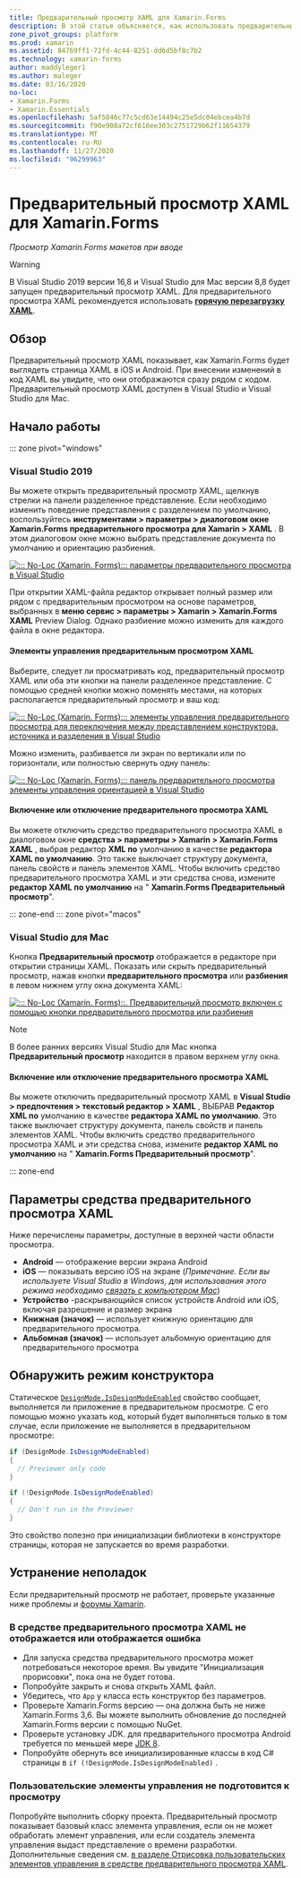 ```yaml
---
title: Предварительный просмотр XAML для Xamarin.Forms
description: В этой статье объясняется, как использовать предварительный просмотр XAML для просмотра Xamarin.Forms макетов, отображаемых при вводе. Предварительный просмотр XAML доступен в Visual Studio 2019 и Visual Studio 2019 для Mac.
zone_pivot_groups: platform
ms.prod: xamarin
ms.assetid: 84769ff1-72fd-4c44-8251-dd6d5bf8c7b2
ms.technology: xamarin-forms
author: maddyleger1
ms.author: maleger
ms.date: 03/16/2020
no-loc:
- Xamarin.Forms
- Xamarin.Essentials
ms.openlocfilehash: 5af5846c77c5cd63e14494c25e5dc04ebcea4b7d
ms.sourcegitcommit: f90e908a72cf616ee303c2751729b62f11654379
ms.translationtype: MT
ms.contentlocale: ru-RU
ms.lasthandoff: 11/27/2020
ms.locfileid: "96299963"
---
```

# <a name="xaml-previewer-for-no-locxamarinforms"></a>Предварительный просмотр XAML для Xamarin.Forms

_Просмотр Xamarin.Forms макетов при вводе_

> [!WARNING]
> В Visual Studio 2019 версии 16,8 и Visual Studio для Mac версии 8,8 будет запущен предварительный просмотр XAML.
> Для предварительного просмотра XAML рекомендуется использовать **[горячую перезагрузку XAML](~/xamarin-forms/xaml/hot-reload.md)**.

## <a name="overview"></a>Обзор

Предварительный просмотр XAML показывает, как Xamarin.Forms будет выглядеть страница XAML в iOS и Android. При внесении изменений в код XAML вы увидите, что они отображаются сразу рядом с кодом. Предварительный просмотр XAML доступен в Visual Studio и Visual Studio для Mac.

## <a name="getting-started"></a>Начало работы

::: zone pivot="windows"

### <a name="visual-studio-2019"></a>Visual Studio 2019

Вы можете открыть предварительный просмотр XAML, щелкнув стрелки на панели разделенное представление. Если необходимо изменить поведение представления с разделением по умолчанию, воспользуйтесь **инструментами > параметры > диалоговом окне Xamarin.Forms предварительного просмотра для Xamarin > XAML** . В этом диалоговом окне можно выбрать представление документа по умолчанию и ориентацию разбиения.

[![::: No-Loc (Xamarin. Forms)::: параметры предварительного просмотра в Visual Studio](xaml-previewer-images/xamlp-options-vs-sm.png "::: No-Loc (Xamarin. Forms)::: параметры предварительного просмотра в Visual Studio")](xaml-previewer-images/xamlp-options-vs-lg.png#lightbox)

При открытии XAML-файла редактор открывает полный размер или рядом с предварительным просмотром на основе параметров, выбранных в **меню сервис > параметры > Xamarin > Xamarin.Forms XAML** Preview Dialog. Однако разбиение можно изменить для каждого файла в окне редактора.

#### <a name="xaml-preview-controls"></a>Элементы управления предварительным просмотром XAML

Выберите, следует ли просматривать код, предварительный просмотр XAML или оба эти кнопки на панели разделенное представление. С помощью средней кнопки можно поменять местами, на которых располагается предварительный просмотр и ваш код:

[![::: No-Loc (Xamarin. Forms)::: элементы управления предварительного просмотра для переключения между представлением конструктора, источника и разделения в Visual Studio](xaml-previewer-images/xamlp-controls-splitview-vs-sm.png "::: No-Loc (Xamarin. Forms)::: элементы управления предварительного просмотра для переключения между представлением конструктора, источника и разделения в Visual Studio")](xaml-previewer-images/xamlp-controls-splitview-vs-lg.png#lightbox)

Можно изменить, разбивается ли экран по вертикали или по горизонтали, или полностью свернуть одну панель:

[![::: No-Loc (Xamarin. Forms)::: панель предварительного просмотра элементы управления ориентацией в Visual Studio](xaml-previewer-images/xamlp-controls-orientation-vs-sm.png "::: No-Loc (Xamarin. Forms)::: панель предварительного просмотра элементы управления ориентацией в Visual Studio")](xaml-previewer-images/xamlp-controls-orientation-vs-lg.png#lightbox)

#### <a name="enable-or-disable-the-xaml-previewer"></a>Включение или отключение предварительного просмотра XAML

Вы можете отключить средство предварительного просмотра XAML в диалоговом окне **средства > параметры > Xamarin > Xamarin.Forms XAML** , выбрав редактор **XML по** умолчанию в качестве **редактора XAML по умолчанию**. Это также выключает структуру документа, панель свойств и панель элементов XAML. Чтобы включить средство предварительного просмотра XAML и эти средства снова, измените **редактор XAML по умолчанию** на " **Xamarin.Forms Предварительный просмотр**".

::: zone-end
::: zone pivot="macos"

### <a name="visual-studio-for-mac"></a>Visual Studio для Mac

Кнопка **Предварительный просмотр** отображается в редакторе при открытии страницы XAML. Показать или скрыть предварительный просмотр, нажав кнопки **предварительного просмотра** или **разбиения** в левом нижнем углу окна документа XAML:

[![::: No-Loc (Xamarin. Forms)::. Предварительный просмотр включен с помощью кнопки предварительного просмотра или разбиения](xaml-previewer-images/xamlp-list-sml.png)](xaml-previewer-images/xamlp-list.png#lightbox)

> [!NOTE]
> В более ранних версиях Visual Studio для Mac кнопка **Предварительный просмотр** находится в правом верхнем углу окна.

#### <a name="enable-or-disable-the-xaml-previewer"></a>Включение или отключение предварительного просмотра XAML

Вы можете отключить предварительный просмотр XAML в **Visual Studio > предпочтения > текстовый редактор > XAML** , ВЫБРАВ **Редактор XML по** умолчанию в качестве **редактора XAML по умолчанию**. Это также выключает структуру документа, панель свойств и панель элементов XAML. Чтобы включить средство предварительного просмотра XAML и эти средства снова, измените **редактор XAML по умолчанию** на " **Xamarin.Forms Предварительный просмотр**".

::: zone-end

## <a name="xaml-previewer-options"></a>Параметры средства предварительного просмотра XAML

Ниже перечислены параметры, доступные в верхней части области просмотра.

* **Android** — отображение версии экрана Android
* **iOS** — показывать версию iOS на экране (*Примечание. Если вы используете Visual Studio в Windows, для использования этого режима необходимо [связать с компьютером Mac](~/ios/get-started/installation/windows/connecting-to-mac/index.md)*)
* **Устройство** -раскрывающийся список устройств Android или iOS, включая разрешение и размер экрана
* **Книжная (значок)** — использует книжную ориентацию для предварительного просмотра.
* **Альбомная (значок)** — использует альбомную ориентацию для предварительного просмотра

## <a name="detect-design-mode"></a>Обнаружить режим конструктора

Статическое [`DesignMode.IsDesignModeEnabled`](xref:Xamarin.Forms.DesignMode.IsDesignModeEnabled) свойство сообщает, выполняется ли приложение в предварительном просмотре. С его помощью можно указать код, который будет выполняться только в том случае, если приложение не выполняется в предварительном просмотре:

```csharp
if (DesignMode.IsDesignModeEnabled)
{
  // Previewer only code  
}

if (!DesignMode.IsDesignModeEnabled)
{
  // Don't run in the Previewer  
}
```

Это свойство полезно при инициализации библиотеки в конструкторе страницы, которая не запускается во время разработки.

## <a name="troubleshooting"></a>Устранение неполадок

Если предварительный просмотр не работает, проверьте указанные ниже проблемы и [форумы Xamarin](https://forums.xamarin.com/categories/xamarin-forms).

### <a name="xaml-previewer-isnt-showing-or-shows-an-error"></a>В средстве предварительного просмотра XAML не отображается или отображается ошибка

* Для запуска средства предварительного просмотра может потребоваться некоторое время. Вы увидите "Инициализация прорисовки", пока она не будет готова.
* Попробуйте закрыть и снова открыть XAML файл.
* Убедитесь, что `App` у класса есть конструктор без параметров.
* Проверьте Xamarin.Forms версию — она должна быть не ниже Xamarin.Forms 3,6. Вы можете выполнить обновление до последней Xamarin.Forms версии с помощью NuGet.
* Проверьте установку JDK. для предварительного просмотра Android требуется по меньшей мере [JDK 8](https://www.oracle.com/technetwork/java/javase/downloads/index.html).
* Попробуйте обернуть все инициализированные классы в код C# страницы в `if (!DesignMode.IsDesignModeEnabled)` .

### <a name="custom-controls-arent-rendering"></a>Пользовательские элементы управления не подготовится к просмотру

Попробуйте выполнить сборку проекта. Предварительный просмотр показывает базовый класс элемента управления, если он не может обработать элемент управления, или если создатель элемента управления выдаст представление о времени разработки. Дополнительные сведения см. [в разделе Отрисовка пользовательских элементов управления в средстве предварительного просмотра XAML](render-custom-controls.md).
